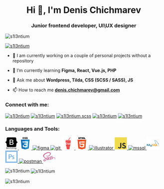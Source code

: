 <h1 align="center">Hi 👋, I'm Denis Chichmarev</h1>
<h3 align="center">Junior frontend developer, UI\UX designer</h3>

<p align="left"> <img src="https://komarev.com/ghpvc/?username=s1l3ntium&label=Profile%20views&color=0e75b6&style=flat" alt="s1l3ntium" /> </p>

<p align="left"> <a href="https://github.com/ryo-ma/github-profile-trophy"><img src="https://github-profile-trophy.vercel.app/?username=s1l3ntium&theme=darkhub&no-frame=true&column=-1&margin-w=15&margin-h=15" alt="s1l3ntium" /></a> </p>

- 🔭 I am currently working on a couple of personal projects without a repository

- 🌱 I’m currently learning **Figma, React, Vue.js, PHP**

- 💬 Ask me about **Wordpress, Tilda, CSS (SCSS / SASS), JS**

- 📫 How to reach me **denis.chichmarev@gmail.com**

<h3 align="left">Connect with me:</h3>
<p align="left">
<a href="https://twitter.com/s1l3ntium" target="blank"><img align="center" src="https://raw.githubusercontent.com/rahuldkjain/github-profile-readme-generator/master/src/images/icons/Social/twitter.svg" alt="s1l3ntium" height="30" width="40" /></a>
<a href="https://fb.com/s1l3ntium" target="blank"><img align="center" src="https://raw.githubusercontent.com/rahuldkjain/github-profile-readme-generator/master/src/images/icons/Social/facebook.svg" alt="s1l3ntium" height="30" width="40" /></a>
<a href="https://instagram.com/s1l3ntium.scss" target="blank"><img align="center" src="https://raw.githubusercontent.com/rahuldkjain/github-profile-readme-generator/master/src/images/icons/Social/instagram.svg" alt="s1l3ntium.scss" height="30" width="40" /></a>
<a href="https://dribbble.com/s1l3ntium" target="blank"><img align="center" src="https://raw.githubusercontent.com/rahuldkjain/github-profile-readme-generator/master/src/images/icons/Social/dribbble.svg" alt="s1l3ntium" height="30" width="40" /></a>
<a href="https://www.behance.net/s1l3ntium" target="blank"><img align="center" src="https://raw.githubusercontent.com/rahuldkjain/github-profile-readme-generator/master/src/images/icons/Social/behance.svg" alt="s1l3ntium" height="30" width="40" /></a>
</p>

<h3 align="left">Languages and Tools:</h3>
<p align="left"> <a href="https://getbootstrap.com" target="_blank" rel="noreferrer"> <img src="https://raw.githubusercontent.com/devicons/devicon/master/icons/bootstrap/bootstrap-plain-wordmark.svg" alt="bootstrap" width="40" height="40"/> </a> <a href="https://www.w3schools.com/css/" target="_blank" rel="noreferrer"> <img src="https://raw.githubusercontent.com/devicons/devicon/master/icons/css3/css3-original-wordmark.svg" alt="css3" width="40" height="40"/> </a> <a href="https://www.figma.com/" target="_blank" rel="noreferrer"> <img src="https://www.vectorlogo.zone/logos/figma/figma-icon.svg" alt="figma" width="40" height="40"/> </a> <a href="https://git-scm.com/" target="_blank" rel="noreferrer"> <img src="https://www.vectorlogo.zone/logos/git-scm/git-scm-icon.svg" alt="git" width="40" height="40"/> </a> <a href="https://gulpjs.com" target="_blank" rel="noreferrer"> <img src="https://raw.githubusercontent.com/devicons/devicon/master/icons/gulp/gulp-plain.svg" alt="gulp" width="40" height="40"/> </a> <a href="https://www.w3.org/html/" target="_blank" rel="noreferrer"> <img src="https://raw.githubusercontent.com/devicons/devicon/master/icons/html5/html5-original-wordmark.svg" alt="html5" width="40" height="40"/> </a> <a href="https://www.adobe.com/in/products/illustrator.html" target="_blank" rel="noreferrer"> <img src="https://www.vectorlogo.zone/logos/adobe_illustrator/adobe_illustrator-icon.svg" alt="illustrator" width="40" height="40"/> </a> <a href="https://developer.mozilla.org/en-US/docs/Web/JavaScript" target="_blank" rel="noreferrer"> <img src="https://raw.githubusercontent.com/devicons/devicon/master/icons/javascript/javascript-original.svg" alt="javascript" width="40" height="40"/> </a> <a href="https://www.microsoft.com/en-us/sql-server" target="_blank" rel="noreferrer"> <img src="https://www.svgrepo.com/show/303229/microsoft-sql-server-logo.svg" alt="mssql" width="40" height="40"/> </a> <a href="https://www.mysql.com/" target="_blank" rel="noreferrer"> <img src="https://raw.githubusercontent.com/devicons/devicon/master/icons/mysql/mysql-original-wordmark.svg" alt="mysql" width="40" height="40"/> </a> <a href="https://www.photoshop.com/en" target="_blank" rel="noreferrer"> <img src="https://raw.githubusercontent.com/devicons/devicon/master/icons/photoshop/photoshop-line.svg" alt="photoshop" width="40" height="40"/> </a> <a href="https://postman.com" target="_blank" rel="noreferrer"> <img src="https://www.vectorlogo.zone/logos/getpostman/getpostman-icon.svg" alt="postman" width="40" height="40"/> </a> <a href="https://sass-lang.com" target="_blank" rel="noreferrer"> <img src="https://raw.githubusercontent.com/devicons/devicon/master/icons/sass/sass-original.svg" alt="sass" width="40" height="40"/> </a> </p>

<p><img align="left" src="https://github-readme-stats.vercel.app/api/top-langs?username=s1l3ntium&show_icons=true&locale=en&layout=compact" alt="s1l3ntium" /></p>

<p>&nbsp;<img align="center" src="https://github-readme-stats.vercel.app/api?username=s1l3ntium&show_icons=true&locale=en" alt="s1l3ntium" /></p>

<p><img align="center" src="https://github-readme-streak-stats.herokuapp.com/?user=s1l3ntium&" alt="s1l3ntium" /></p>
